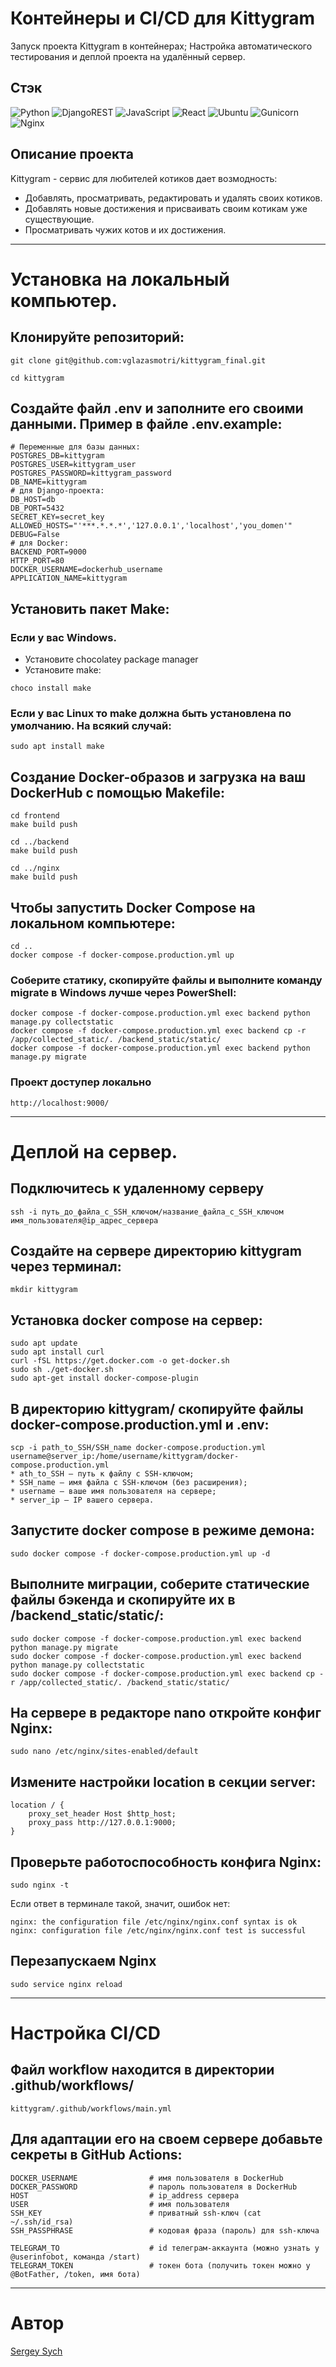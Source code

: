 # Контейнеры и CI/CD для Kittygram
Запуск проекта Kittygram в контейнерах;
Настройка автоматического тестирования и деплой проекта на удалённый сервер.

## Стэк

![Python](https://img.shields.io/badge/python-3670A0?style=for-the-badge&logo=python&logoColor=ffdd54) ![DjangoREST](https://img.shields.io/badge/DJANGO-REST-ff1709?style=for-the-badge&logo=django&logoColor=white&color=ff1709&labelColor=blue) ![JavaScript](https://img.shields.io/badge/javascript-%23323330.svg?style=for-the-badge&logo=javascript&logoColor=%23F7DF1E) ![React](https://img.shields.io/badge/react-%2320232a.svg?style=for-the-badge&logo=react&logoColor=%2361DAFB) ![Ubuntu](https://img.shields.io/badge/Ubuntu-E95420?style=for-the-badge&logo=ubuntu&logoColor=white) ![Gunicorn](https://img.shields.io/badge/gunicorn-%298729.svg?style=for-the-badge&logo=gunicorn&logoColor=white) ![Nginx](https://img.shields.io/badge/nginx-%23009639.svg?style=for-the-badge&logo=nginx&logoColor=white)

## Описание проекта 
Kittygram - сервис для любителей котиков дает возмодность:

- Добавлять, просматривать, редактировать и удалять своих котиков.
- Добавлять новые достижения и присваивать своим котикам уже существующие.
- Просматривать чужих котов и их достижения.

___
# Установка на локальный компьютер.

## Клонируйте репозиторий:

```
git clone git@github.com:vglazasmotri/kittygram_final.git
```

```
cd kittygram
```

## Создайте файл .env и заполните его своими данными. Пример в файле .env.example:

```
# Переменные для базы данных:
POSTGRES_DB=kittygram
POSTGRES_USER=kittygram_user
POSTGRES_PASSWORD=kittygram_password
DB_NAME=kittygram
# для Django-проекта:
DB_HOST=db
DB_PORT=5432
SECRET_KEY=secret_key
ALLOWED_HOSTS="'***.*.*.*','127.0.0.1','localhost','you_domen'"
DEBUG=False
# для Docker:
BACKEND_PORT=9000
HTTP_PORT=80
DOCKER_USERNAME=dockerhub_username
APPLICATION_NAME=kittygram
```

## Установить пакет Make:

### Если у вас Windows.
- Установите chocolatey package manager 
- Установите make:
```
choco install make
```
### Если у вас Linux то make должна быть установлена по умолчанию. На всякий случай:
```
sudo apt install make
```

## Создание Docker-образов и загрузка на ваш DockerHub с помощью Makefile:

```
cd frontend
make build push
```

```
cd ../backend
make build push
```

```
cd ../nginx
make build push
```

## Чтобы запустить Docker Compose на локальном компьютере:

```
cd ..
docker compose -f docker-compose.production.yml up
```

### Соберите статику, скопируйте файлы и выполните команду migrate в Windows лучше через PowerShell:

```
docker compose -f docker-compose.production.yml exec backend python manage.py collectstatic
docker compose -f docker-compose.production.yml exec backend cp -r /app/collected_static/. /backend_static/static/
docker compose -f docker-compose.production.yml exec backend python manage.py migrate
```

### Проект доступер локально

```
http://localhost:9000/
```

___
# Деплой на сервер.

## Подключитесь к удаленному серверу

```
ssh -i путь_до_файла_с_SSH_ключом/название_файла_с_SSH_ключом имя_пользователя@ip_адрес_сервера 
```

## Создайте на сервере директорию kittygram через терминал:

```
mkdir kittygram
```

## Установка docker compose на сервер:

```
sudo apt update
sudo apt install curl
curl -fSL https://get.docker.com -o get-docker.sh
sudo sh ./get-docker.sh
sudo apt-get install docker-compose-plugin
```

## В директорию kittygram/ скопируйте файлы docker-compose.production.yml и .env:

```
scp -i path_to_SSH/SSH_name docker-compose.production.yml username@server_ip:/home/username/kittygram/docker-compose.production.yml
* ath_to_SSH — путь к файлу с SSH-ключом;
* SSH_name — имя файла с SSH-ключом (без расширения);
* username — ваше имя пользователя на сервере;
* server_ip — IP вашего сервера.
```

## Запустите docker compose в режиме демона:

```
sudo docker compose -f docker-compose.production.yml up -d
```

## Выполните миграции, соберите статические файлы бэкенда и скопируйте их в /backend_static/static/:

```
sudo docker compose -f docker-compose.production.yml exec backend python manage.py migrate
sudo docker compose -f docker-compose.production.yml exec backend python manage.py collectstatic
sudo docker compose -f docker-compose.production.yml exec backend cp -r /app/collected_static/. /backend_static/static/
```

## На сервере в редакторе nano откройте конфиг Nginx:

```
sudo nano /etc/nginx/sites-enabled/default
```

## Измените настройки location в секции server:

```
location / {
    proxy_set_header Host $http_host;
    proxy_pass http://127.0.0.1:9000;
}
```

## Проверьте работоспособность конфига Nginx:

```
sudo nginx -t
```

Если ответ в терминале такой, значит, ошибок нет:
```
nginx: the configuration file /etc/nginx/nginx.conf syntax is ok
nginx: configuration file /etc/nginx/nginx.conf test is successful
```

## Перезапускаем Nginx

```
sudo service nginx reload
```

___
# Настройка CI/CD

## Файл workflow находится в директории .github/workflows/

```
kittygram/.github/workflows/main.yml
```

## Для адаптации его на своем сервере добавьте секреты в GitHub Actions:

```
DOCKER_USERNAME                # имя пользователя в DockerHub
DOCKER_PASSWORD                # пароль пользователя в DockerHub
HOST                           # ip_address сервера
USER                           # имя пользователя
SSH_KEY                        # приватный ssh-ключ (cat ~/.ssh/id_rsa)
SSH_PASSPHRASE                 # кодовая фраза (пароль) для ssh-ключа

TELEGRAM_TO                    # id телеграм-аккаунта (можно узнать у @userinfobot, команда /start)
TELEGRAM_TOKEN                 # токен бота (получить токен можно у @BotFather, /token, имя бота)
```

___
# Автор
[Sergey Sych](https://github.com/vglazasmotri)
